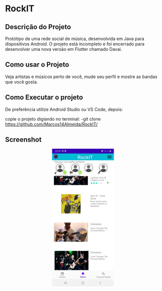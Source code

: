 # RockIT

## Descrição do Projeto 
  Protótipo de uma rede social de música, desenvolvida em Java para dispositivos Android. O projeto está incompleto e foi encerrado para desenvolver uma nova versão em Flutter chamado Davai.
  
## Como usar o Projeto 
  Veja artistas e músicos perto de você, mude seu perfil e mostre as bandas que você gosta.
  
## Como Executar o projeto

De preferência utilize Android Studio ou VS Code, depois:

copie o projeto digiando no terminal:
-git clone https://github.com/Marcos14Almeida/RockIT/


## Screenshot

<p align="center">
  <img src="https://github.com/Marcos14Almeida/RockIT/blob/master/screenshot.jpeg" width="200" title="Screenshot">
  </a>
</p> 
